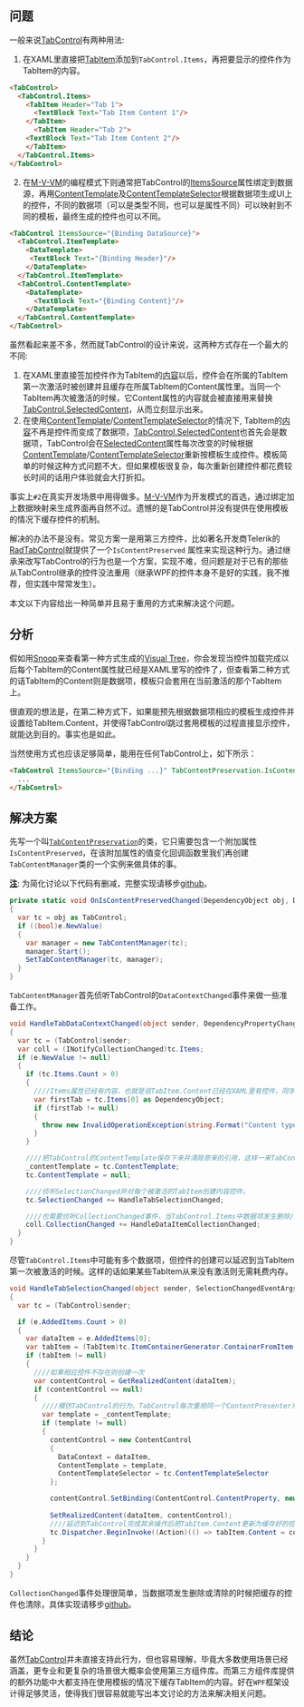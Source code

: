 ## 问题
一般来说[TabControl](https://docs.microsoft.com/en-us/dotnet/api/system.windows.controls.tabcontrol?view=netframework-4.8)有两种用法:
1. 在XAML里直接把[TabItem](https://docs.microsoft.com/en-us/dotnet/api/system.windows.controls.tabitem?view=netframework-4.8)添加到`TabControl.Items`，再把要显示的控件作为TabItem的内容。

```html
<TabControl>
  <TabControl.Items>
    <TabItem Header="Tab 1">
      <TextBlock Text="Tab Item Content 1"/>
    </TabItem>
      <TabItem Header="Tab 2">
    <TextBlock Text="Tab Item Content 2"/>
    </TabItem>
  </TabControl.Items>
</TabControl>
```
2. 在[M-V-VM](https://docs.microsoft.com/en-us/xamarin/xamarin-forms/enterprise-application-patterns/mvvm)的编程模式下则通常把TabControl的[ItemsSource](https://docs.microsoft.com/en-us/dotnet/api/system.windows.controls.itemscontrol.itemssource?view=netframework-4.8)属性绑定到数据源，再用[ContentTemplate](https://docs.microsoft.com/en-us/dotnet/api/system.windows.controls.tabcontrol.contenttemplate?view=netframework-4.8)及[ContentTemplateSelector](https://docs.microsoft.com/en-us/dotnet/api/system.windows.controls.tabcontrol.contenttemplateselector?view=netframework-4.8)根据数据项生成UI上的控件，不同的数据项（可以是类型不同，也可以是属性不同）可以映射到不同的模板，最终生成的控件也可以不同。

```html
<TabControl ItemsSource="{Binding DataSource}">
  <TabControl.ItemTemplate>
    <DataTemplate>
     <TextBlock Text="{Binding Header}"/>
    </DataTemplate>
  </TabControl.ItemTemplate>
  <TabControl.ContentTemplate>
    <DataTemplate>
      <TextBlock Text="{Binding Content}"/>
    </DataTemplate>
  </TabControl.ContentTemplate>  
</TabControl>
```

虽然看起来差不多，然而就TabControl的设计来说，这两种方式存在一个最大的不同:
1. 在XAML里直接签加控件作为TabItem的[内容](https://docs.microsoft.com/en-us/dotnet/api/system.windows.controls.contentcontrol.content?view=netframework-4.8)以后，控件会在所属的TabItem第一次激活时被创建并且缓存在所属TabItem的Content属性里。当同一个TabItem再次被激活的时候，它Content属性的内容就会被直接用来替换[TabControl.SelectedContent](https://docs.microsoft.com/en-us/dotnet/api/system.windows.controls.tabcontrol.selectedcontent?view=netframework-4.8)，从而立刻显示出来。
2. 在使用[ContentTemplate](https://docs.microsoft.com/en-us/dotnet/api/system.windows.controls.tabcontrol.contenttemplate?view=netframework-4.8)/[ContentTemplateSelector](https://docs.microsoft.com/en-us/dotnet/api/system.windows.controls.tabcontrol.contenttemplateselector?view=netframework-4.8)的情况下, TabItem的[内容](https://docs.microsoft.com/en-us/dotnet/api/system.windows.controls.contentcontrol.content?view=netframework-4.8)不再是控件而变成了数据项，[TabControl.SelectedContent](https://docs.microsoft.com/en-us/dotnet/api/system.windows.controls.tabcontrol.selectedcontent?view=netframework-4.8)也首先会是数据项，TabControl会在[SelectedContent](https://docs.microsoft.com/en-us/dotnet/api/system.windows.controls.tabcontrol.selectedcontent?view=netframework-4.8)属性每次改变的时候根据[ContentTemplate](https://docs.microsoft.com/en-us/dotnet/api/system.windows.controls.tabcontrol.contenttemplate?view=netframework-4.8)/[ContentTemplateSelector](https://docs.microsoft.com/en-us/dotnet/api/system.windows.controls.tabcontrol.contenttemplateselector?view=netframework-4.8)重新按模板生成控件。模板简单的时候这种方式问题不大，但如果模板很复杂，每次重新创建控件都花费较长时间的话用户体验就会大打折扣。

事实上`#2`在真实开发场景中用得做多。[M-V-VM](https://docs.microsoft.com/en-us/xamarin/xamarin-forms/enterprise-application-patterns/mvvm)作为开发模式的首选，通过绑定加上数据映射来生成界面再自然不过。遗憾的是TabControl并没有提供在使用模板的情况下缓存控件的机制。

解决的办法不是没有。常见方案一是用第三方控件，比如著名开发商Telerik的[RadTabControl](https://docs.telerik.com/devtools/wpf/controls/radtabcontrol/howto/how-to-keep-content)就提供了一个`IsContentPreserved` 属性来实现这种行为。通过继承来改写TabControl的行为也是一个方案，实现不难，但问题是对于已有的那些从TabControl继承的控件没法重用（继承WPF的控件本身不是好的实践，我不推荐，但实践中常常发生）。

本文以下内容给出一种简单并且易于重用的方式来解决这个问题。

## 分析

假如用[Snoop](https://github.com/snoopwpf/snoopwpf)来查看第一种方式生成的[Visual Tree](https://docs.microsoft.com/en-us/dotnet/framework/wpf/advanced/trees-in-wpf)，你会发现当控件加载完成以后每个TabItem的Content属性就已经是XAML里写的控件了，但查看第二种方式的话TabItem的Content则是数据项，模板只会套用在当前激活的那个TabItem上。

很直观的想法是，在第二种方式下，如果能预先根据数据项相应的模板生成控件并设置给TabItem.Content，并使得TabControl跳过套用模板的过程直接显示控件，就能达到目的。事实也是如此。

当然使用方式也应该足够简单，能用在任何TabControl上，如下所示：

```html
<TabControl ItemsSource="{Binding ...}" TabContentPreservation.IsContentPreserved="True">
  ...
</TabControl>
```

## 解决方案
先写一个叫[`TabContentPreservation`](https://github.com/eagleboost/eagleboost/blob/master/eagleboost.presentation/Controls/TabContentPreservation.cs)的类，它只需要包含一个附加属性`IsContentPreserved`，在该附加属性的值变化回调函数里我们再创建`TabContentManager`类的一个实例来做具体的事。

**<u>注</u>**: 为简化讨论以下代码有删减，完整实现请移步[github](https://github.com/eagleboost/eagleboost/blob/master/eagleboost.presentation/Controls/TabContentPreservation.cs)。

```c#
private static void OnIsContentPreservedChanged(DependencyObject obj, DependencyPropertyChangedEventArgs e)
{
  var tc = obj as TabControl;
  if ((bool)e.NewValue)
  {
    var manager = new TabContentManager(tc);
    manager.Start();
    SetTabContentManager(tc, manager);
  }
}
```

`TabContentManager`首先侦听TabControl的`DataContextChanged`事件来做一些准备工作。

```c#
void HandleTabDataContextChanged(object sender, DependencyPropertyChangedEventArgs e)
{
  var tc = (TabControl)sender;
  var coll = (INotifyCollectionChanged)tc.Items;
  if (e.NewValue != null)
  {
    if (tc.Items.Count > 0)
    {
      ////Items属性已经有内容，也就是说TabItem.Content已经在XAML里有控件，同学你用错场景了
      var firstTab = tc.Items[0] as DependencyObject;
      if (firstTab != null)
      {
        throw new InvalidOperationException(string.Format("Content type of {0} is already preserved", tc.Items[0]));
      }
    }

    ////把TabControl的ContentTemplate保存下来并清除原来的引用，这样一来TabControl就跳过套用模板的过程。
    _contentTemplate = tc.ContentTemplate;
    tc.ContentTemplate = null;

    ////侦听SelectionChanged并对每个被激活的TabItem创建内容控件。
    tc.SelectionChanged += HandleTabSelectionChanged;

    ////也需要侦听CollectionChanged事件，当TabControl.Items中数据项发生删除/清除的时候清除数据项相应的缓存。
    coll.CollectionChanged += HandleDataItemCollectionChanged;
  }
}
```

尽管`TabControl.Items`中可能有多个数据项，但控件的创建可以延迟到当TabItem第一次被激活的时候。这样的话如果某些TabItem从来没有激活则无需耗费内存。

```c#
void HandleTabSelectionChanged(object sender, SelectionChangedEventArgs e)
{
  var tc = (TabControl)sender;

  if (e.AddedItems.Count > 0)
  {
    var dataItem = e.AddedItems[0];
    var tabItem = (TabItem)tc.ItemContainerGenerator.ContainerFromItem(dataItem);
    if (tabItem != null)
    {
      ////如果相应控件不存在则创建一次
      var contentControl = GetRealizedContent(dataItem);
      if (contentControl == null)
      {
        ////模仿TabControl的行为。TabControl每次重用同一个ContentPresenter来套用模板，我们为每个TabItem创建一个ContentControl来套用模板
        var template = _contentTemplate;
        if (template != null)
        {
          contentControl = new ContentControl
          {
            DataContext = dataItem,
            ContentTemplate = template,
            ContentTemplateSelector = tc.ContentTemplateSelector
          };

          contentControl.SetBinding(ContentControl.ContentProperty, new Binding());
          
          SetRealizedContent(dataItem, contentControl);
          ////延迟到TabControl完成其余操作后把TabItem.Content更新为缓存好的控件
          tc.Dispatcher.BeginInvoke((Action)(() => tabItem.Content = contentControl));
        }
      }
    }
  }
}
```
`CollectionChanged`事件处理很简单，当数据项发生删除或清除的时候把缓存的控件也清除，具体实现请移步[github](https://github.com/eagleboost/eagleboost/blob/master/eagleboost.presentation/Controls/TabContentPreservation.cs)。

## 结论

虽然[TabControl](https://docs.microsoft.com/en-us/dotnet/api/system.windows.controls.tabcontrol?view=netframework-4.8)并未直接支持此行为，但也容易理解，毕竟大多数使用场景已经涵盖，更专业和更复杂的场景很大概率会使用第三方组件库。而第三方组件库提供的额外功能中大都支持在使用模板的情况下缓存TabItem的内容。好在`WPF`框架设计得足够灵活，使得我们很容易就能写出本文讨论的方法来解决相关问题。
